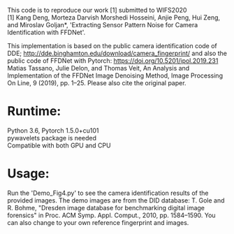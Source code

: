 This code is to reproduce our work [1] submitted to WIFS2020  
[1] Kang Deng, Morteza Darvish Morshedi Hosseini, Anjie Peng, Hui Zeng, and Miroslav Goljan*,
'Extracting Sensor Pattern Noise for Camera Identification with FFDNet'.

This implementation is based on the public camera identification code of DDE; http://dde.binghamton.edu/download/camera_fingerprint/
and also the public code of FFDNet with Pytorch: https://doi.org/10.5201/ipol.2019.231
Matias Tassano, Julie Delon, and Thomas Veit, An Analysis and Implementation of the FFDNet Image Denoising Method,
Image Processing On Line, 9 (2019), pp. 1–25.
Please also cite the original paper.

# Runtime: 
  Python 3.6, Pytorch 1.5.0+cu101  
  pywavelets package is needed  
  Compatible with both GPU and CPU

# Usage:
  Run the 'Demo_Fig4.py' to see the camera identification results of the provided images. The demo images are from
  the DID database: T. Gole and R. Bohme, "Dresden image database for benchmarking digital image forensics" in Proc. ACM Symp. Appl. Comput., 2010, pp. 1584–1590.
  You can also change to your own reference fingerprint and images.

